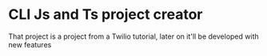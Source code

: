 # CLI Js and Ts project creator

That project is a project from a Twilio tutorial, later on it'll be developed with new features
